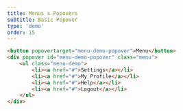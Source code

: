 ```yaml
---
title: Menus x Popovers
subtitle: Basic Popover
type: 'demo'
order: 15
---
```


<script>
  import BasicPopover from '$lib/demo/BasicPopover.svelte'
</script>

<BasicPopover />

```html
<button popovertarget="menu-demo-popover">Menu</button>
<div popover id="menu-demo-popover" class="menu">
	<ul class="menu-demo">
		<li><a href="#">Settings</a></li>
		<li><a href="#">My Profile</a></li>
		<li><a href="#">Help</a></li>
		<li><a href="#">Logout</a></li>
	</ul>
</div>
```